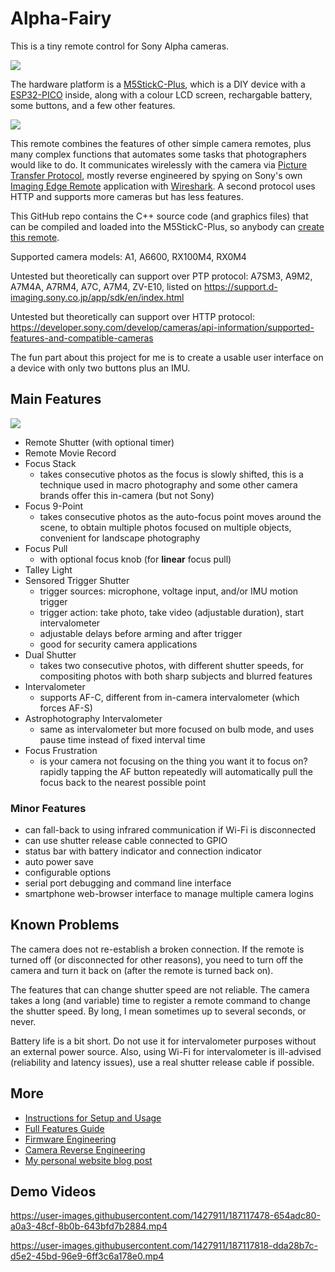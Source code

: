 # Alpha-Fairy

This is a tiny remote control for Sony Alpha cameras.

![](doc/img/main_menu_options.webp)

The hardware platform is a [M5StickC-Plus](https://shop.m5stack.com/products/m5stickc-plus-esp32-pico-mini-iot-development-kit), which is a DIY device with a [ESP32-PICO](https://www.espressif.com/en/products/socs/esp32) inside, along with a colour LCD screen, rechargable battery, some buttons, and a few other features.

![](doc/img/size_comparison.jpg)

This remote combines the features of other simple camera remotes, plus many complex functions that automates some tasks that photographers would like to do. It communicates wirelessly with the camera via [Picture Transfer Protocol](https://en.wikipedia.org/wiki/Picture_Transfer_Protocol), mostly reverse engineered by spying on Sony's own [Imaging Edge Remote](https://imagingedge.sony.net/l/ie-desktop.html#remote) application with [Wireshark](https://www.wireshark.org/). A second protocol uses HTTP and supports more cameras but has less features.

This GitHub repo contains the C++ source code (and graphics files) that can be compiled and loaded into the M5StickC-Plus, so anybody can [create this remote](INSTRUCTIONS.md).

Supported camera models: A1, A6600, RX100M4, RX0M4

Untested but theoretically can support over PTP protocol: A7SM3, A9M2, A7M4A, A7RM4, A7C, A7M4, ZV-E10, listed on https://support.d-imaging.sony.co.jp/app/sdk/en/index.html

Untested but theoretically can support over HTTP protocol: https://developer.sony.com/develop/cameras/api-information/supported-features-and-compatible-cameras

The fun part about this project for me is to create a usable user interface on a device with only two buttons plus an IMU.

## Main Features

![](doc/img/features_family_photo.png)

 * Remote Shutter (with optional timer)
 * Remote Movie Record
 * Focus Stack
   * takes consecutive photos as the focus is slowly shifted, this is a technique used in macro photography and some other camera brands offer this in-camera (but not Sony)
 * Focus 9-Point
   * takes consecutive photos as the auto-focus point moves around the scene, to obtain multiple photos focused on multiple objects, convenient for landscape photography
 * Focus Pull
   * with optional focus knob (for **linear** focus pull)
 * Talley Light
 * Sensored Trigger Shutter
   * trigger sources: microphone, voltage input, and/or IMU motion trigger
   * trigger action: take photo, take video (adjustable duration), start intervalometer
   * adjustable delays before arming and after trigger
   * good for security camera applications
 * Dual Shutter
   * takes two consecutive photos, with different shutter speeds, for compositing photos with both sharp subjects and blurred features
 * Intervalometer
   * supports AF-C, different from in-camera intervalometer (which forces AF-S)
 * Astrophotography Intervalometer
   * same as intervalometer but more focused on bulb mode, and uses pause time instead of fixed interval time
 * Focus Frustration
   * is your camera not focusing on the thing you want it to focus on? rapidly tapping the AF button repeatedly will automatically pull the focus back to the nearest possible point

### Minor Features

 * can fall-back to using infrared communication if Wi-Fi is disconnected
 * can use shutter release cable connected to GPIO
 * status bar with battery indicator and connection indicator
 * auto power save
 * configurable options
 * serial port debugging and command line interface
 * smartphone web-browser interface to manage multiple camera logins

## Known Problems

The camera does not re-establish a broken connection. If the remote is turned off (or disconnected for other reasons), you need to turn off the camera and turn it back on (after the remote is turned back on).

The features that can change shutter speed are not reliable. The camera takes a long (and variable) time to register a remote command to change the shutter speed. By long, I mean sometimes up to several seconds, or never.

Battery life is a bit short. Do not use it for intervalometer purposes without an external power source. Also, using Wi-Fi for intervalometer is ill-advised (reliability and latency issues), use a real shutter release cable if possible.

## More

 * [Instructions for Setup and Usage](INSTRUCTIONS.md)
 * [Full Features Guide](Full-Features-Guide.md)
 * [Firmware Engineering](doc/Firmware-Engineering.md)
 * [Camera Reverse Engineering](doc/Camera-Reverse-Engineering.md)
 * [My personal website blog post](https://eleccelerator.com/alpha-fairy-wireless-camera-remote/)

## Demo Videos

https://user-images.githubusercontent.com/1427911/187117478-654adc80-a0a3-48cf-8b0b-643bfd7b2884.mp4

https://user-images.githubusercontent.com/1427911/187117818-dda28b7c-d5e2-45bd-96e9-6ff3c6a178e0.mp4
